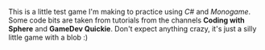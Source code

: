 This is a little test game I'm making to practice using *C#* and *Monogame*. Some code bits are taken from tutorials from the channels **Coding with Sphere** and **GameDev Quickie**. Don't expect anything crazy, it's just a silly little game with a blob :)
